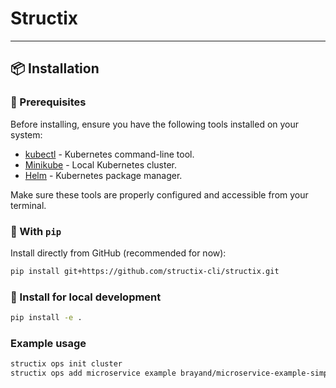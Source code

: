 # Structix

---

## 📦 Installation

### 🔧 Prerequisites

Before installing, ensure you have the following tools installed on your system:

-   [kubectl](https://kubernetes.io/docs/tasks/tools/install-kubectl/) - Kubernetes command-line tool.
-   [Minikube](https://minikube.sigs.k8s.io/docs/start/) - Local Kubernetes cluster.
-   [Helm](https://helm.sh/docs/intro/install/) - Kubernetes package manager.

Make sure these tools are properly configured and accessible from your terminal.

### 🔧 With `pip`

Install directly from GitHub (recommended for now):

```bash
pip install git+https://github.com/structix-cli/structix.git
```

### 🔧 Install for local development

```bash
pip install -e .
```

### Example usage

```bash
structix ops init cluster
structix ops add microservice example brayand/microservice-example-simple:0.1.0 --with-ingress --deploy --port=3000 --replicas=3
```
